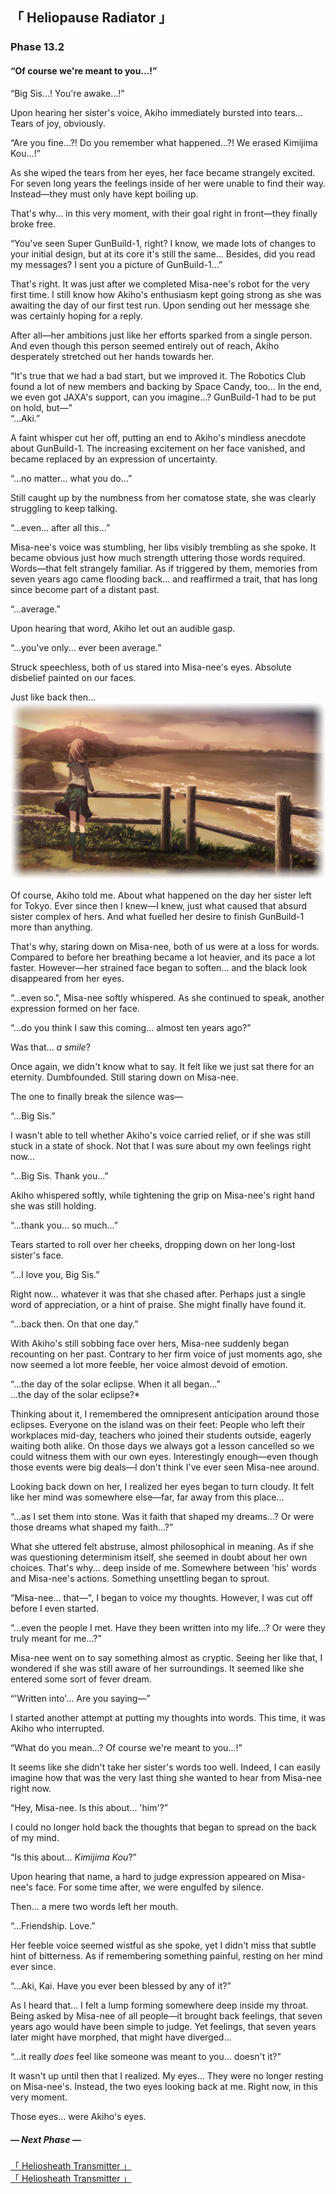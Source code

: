 <link rel="stylesheet" href="libs/fontawesome/css/fontawesome.min.css">
<link rel="stylesheet" href="libs/st-action-panel/st-action-panel.css">

<link rel="stylesheet" href="Phase 13.fonts.roboto.css">
<link rel="stylesheet" href="Phase 13.fonts.opensans.css">
<link rel="stylesheet" href="Phase 13.fonts.sourcesanspro.css">
<link rel="stylesheet" href="Phase 13.fonts.notosans.css">
<link rel="stylesheet" href="Phase 13.fonts.berenis.css">
<link rel="stylesheet" href="Phase 13.fonts.futura.css">
<link rel="stylesheet" href="Phase 13.styles.story.general.css">
<link rel="stylesheet" href="Phase 13.styles.story.css">
<link rel="stylesheet" href="Phase 13.styles.twipo.css">
<link rel="stylesheet" href="Phase 13.styles.headers.css">
<link rel="stylesheet" href="Phase 13.styles.text.css">
<link rel="stylesheet" href="Phase 13.styles.actionpanel.css">
<link rel="stylesheet" href="Phase 13.styles.responsive.css">

<div id="actionpanel"></div>

<div class="story-text">

<div class="story-chapter-fadein story-chapter-fade"></div>
<div class="story-chapter-phase"></div>
<div class="story-chapter">

## 「 Heliopause Radiator 」
### Phase 13.2
#### “Of course we're meant to you...!”

<div class="story-chapter-text">

<div class="text-quoted">“Big Sis...! You're awake...!”</div>

Upon hearing her sister's voice, Akiho immediately bursted into tears... Tears of joy, obviously.

<div class="text-quoted">“Are you fine...?! Do you remember what happened...?! We erased Kimijima Kou...!”</div>

As she wiped the tears from her eyes, her face became strangely excited. For seven long years the feelings inside of her were unable to find their way. Instead—they must only have kept boiling up.

That's why... in this very moment, with their goal right in front—they finally broke free.

<div class="text-quoted">“You've seen Super GunBuild-1, right? I know, we made lots of changes to your initial design, but at its core it's still the same... Besides, did you read my messages? I sent you a picture of GunBuild-1...”</div>

That's right. It was just after we completed Misa-nee's robot for the very first time. I still know how Akiho's enthusiasm kept going strong as she was awaiting the day of our first test run. Upon sending out her message she was certainly hoping for a reply.

After all—her ambitions just like her efforts sparked from a single person. And even though this person seemed entirely out of reach, Akiho desperately stretched out her hands towards her.

<div class="text-quoted">“It's true that we had a bad start, but we improved it. The Robotics Club found a lot of new members and backing by Space Candy, too... In the end, we even got JAXA's support, can you imagine...? GunBuild-1 had to be put on hold, but—”</div>

<div class="text-quoted">“...Aki.”</div>

A faint whisper cut her off, putting an end to Akiho's mindless anecdote about GunBuild-1. The increasing excitement on her face vanished, and became replaced by an expression of uncertainty.

<div class="text-quoted">“...no matter... what you do...”</div>

Still caught up by the numbness from her comatose state, she was clearly struggling to keep talking.

<div class="text-quoted">“...even... after all this...”</div>

Misa-nee's voice was stumbling, her libs visibly trembling as she spoke. It became obvious just how much strength uttering those words required. Words—that felt strangely familiar. As if triggered by them, memories from seven years ago came flooding back... and reaffirmed a trait, that has long since become part of a distant past.

<!-- Almost confirming my own thoughts, what should finally leave Misa-nee's mouth was— -->

<div class="text-quoted">“...average.”</div>

Upon hearing that word, Akiho let out an audible gasp.

<div class="text-quoted">“...you've only... ever been average.”</div>

Struck speechless, both of us stared into Misa-nee's eyes. Absolute disbelief painted on our faces.

<div class="text-italic">Just like back then...</div>

<div class="story-image"><img src="images/EV_MIS005B.PNG"></div>

Of course, Akiho told me. About what happened on the day her sister left for Tokyo. Ever since then I knew—I knew, just what caused that absurd sister complex of hers. And what fuelled her desire to finish GunBuild-1 more than anything.

That's why, staring down on Misa-nee, both of us were at a loss for words. Compared to before her breathing became a lot heavier, and its pace a lot faster. However—her strained face began to soften... and the black look disappeared from her eyes.

<span class="text-quoted-inline">“...even so."</span>, Misa-nee softly whispered. As she continued to speak, another expression formed on her face.

<div class="text-quoted">“...do you think I saw this coming... almost ten years ago?”</div>

Was that... <i>a smile</i>?

Once again, we didn't know what to say. It felt like we just sat there for an eternity. Dumbfounded. Still staring down on Misa-nee.

The one to finally break the silence was—

<div class="text-quoted">“...Big Sis.”</div>

I wasn't able to tell whether Akiho's voice carried relief, or if she was still stuck in a state of shock. Not that I was sure about my own feelings right now...

<div class="text-quoted">“...Big Sis. Thank you...”</div>

Akiho whispered softly, while tightening the grip on Misa-nee's right hand she was still holding.

<div class="text-quoted">“...thank you... so much...”</div>

Tears started to roll over her cheeks, dropping down on her long-lost sister's face. 

<div class="text-quoted">“...I love you, Big Sis.”</div>

Right now... whatever it was that she chased after. Perhaps just a single word of appreciation, or a hint of praise. She might finally have found it. 

<div class="text-quoted">“...back then. On that one day.”</div>

With Akiho's still sobbing face over hers, Misa-nee suddenly began recounting on her past. Contrary to her firm voice of just moments ago, she now seemed a lot more feeble, her voice almost devoid of emotion.

<div class="text-quoted">“...the day of the solar eclipse. When it all began...”</div>

<div class="text-italic-quoted">...the day of the solar eclipse?*</div>

Thinking about it, I remembered the omnipresent anticipation around those eclipses. Everyone on the island was on their feet: People who left their workplaces mid-day, teachers who joined their students outside, eagerly waiting both alike. On those days we always got a lesson cancelled so we could witness them with our own eyes. Interestingly enough—even though those events were big deals—I don't think I've ever seen Misa-nee around.

Looking back down on her, I realized her eyes began to turn cloudy. It felt like her mind was somewhere else—far, far away from this place...

<div class="text-quoted">“...as I set them into stone. Was it faith that shaped my dreams...? Or were those dreams what shaped my faith...?”</div>

What she uttered felt abstruse, almost philosophical in meaning. As if she was questioning determinism itself, she seemed in doubt about her own choices. That's why... deep inside of me. Somewhere between 'his' words and Misa-nee's actions. Something unsettling began to sprout.

<span class="text-quoted-inline">“Misa-nee... that—"</span>, I began to voice my thoughts. However, I was cut off before I even started.

<div class="text-quoted">“...even the people I met. Have they been written into my life...? Or were they truly meant for me...?”</div>

Misa-nee went on to say something almost as cryptic. Seeing her like that, I wondered if she was still aware of her surroundings. It seemed like she entered some sort of fever dream.

<div class="text-quoted">“'Written into'... Are you saying—”</div>

I started another attempt at putting my thoughts into words. This time, it was Akiho who interrupted.

<div class="text-quoted">“What do you mean...? Of course we're meant to you...!”</div>

It seems like she didn't take her sister's words too well. Indeed, I can easily imagine how that was the very last thing she wanted to hear from Misa-nee right now.

<div class="text-quoted">“Hey, Misa-nee. Is this about... 'him'?”</div>

I could no longer hold back the thoughts that began to spread on the back of my mind.

<div class="text-quoted">“Is this about... <i>Kimijima Kou</i>?”</div>

Upon hearing that name, a hard to judge expression appeared on Misa-nee's face. For some time after, we were engulfed by silence.

Then... a mere two words left her mouth.

<div class="text-quoted">“...Friendship. Love.”</div>

Her feeble voice seemed wistful as she spoke, yet I didn't miss that subtle hint of bitterness. As if remembering something painful, resting on her mind ever since.

<div class="text-quoted">“...Aki, Kai. Have you ever been blessed by any of it?”</div>

As I heard that... I felt a lump forming somewhere deep inside my throat. Being asked by Misa-nee of all people—it brought back feelings, that seven years ago would have been simple to judge. Yet feelings, that seven years later might have morphed, that might have diverged...

<div class="text-quoted">“...it really <i>does</i> feel like someone was meant to you... doesn't it?”</div>

It wasn't up until then that I realized. My eyes... They were no longer resting on Misa-nee's. Instead, the two eyes looking back at me. Right now, in this very moment.

Those eyes... were Akiho's eyes.

</div>
</div>

<div class="story-chapter-fadeout story-chapter-fade"></div>


##### — Next Phase —
<div class="h5"><a href="Phase 13.3.html">「 Heliosheath Transmitter 」</a></div>
<div class="h5-white"><a href="Phase 13.3.html">「 Heliosheath Transmitter 」</a></div>

</div>

<script src="libs/popper.js"></script>
<script src="libs/tippy.js"></script>
<script src="libs/jquery.js"></script>
<script src="libs/st-action-panel/st-action-panel.js"></script>

<script src="Phase 13.scripts.glossary.js"></script>
<script src="Phase 13.scripts.actionpanel.js"></script>